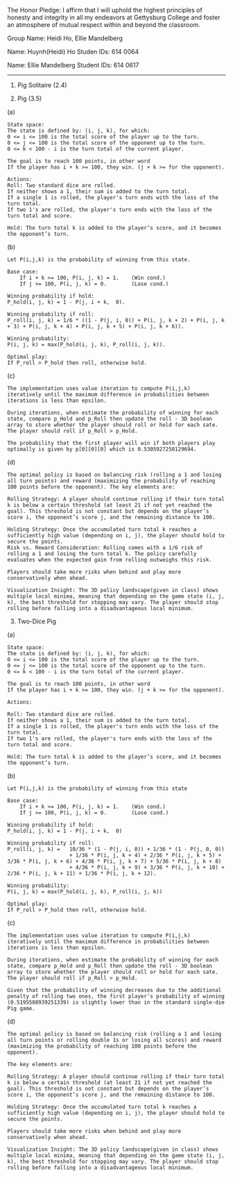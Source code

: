 The Honor Pledge: I affirm that I will uphold the highest principles of honesty and integrity in all my endeavors at Gettysburg College and foster an atmosphere of mutual respect within and beyond the classroom.

Group Name: Heidi Ho, Ellie Mandelberg

Name: Huynh(Heidi) Ho
Studen IDs: 614 0064

Name: Ellie Mandelberg
Student IDs: 614 0617


---------------------
1. Pig Solitaire (2.4)


2. Pig (3.5)
   
(a)

    State space:
    The state is defined by: (i, j, k), for which: 
    0 <= i <= 100 is the total score of the player up to the turn. 
    0 <= j <= 100 is the total score of the opponent up to the turn.
    0 <= k < 100 - i is the turn total of the current player. 

    The goal is to reach 100 points, in other word
    If the player has i + k >= 100, they win. (j + k >= for the opponent).

    Actions: 
    Roll: Two standard dice are rolled.
    If neither shows a 1, their sum is added to the turn total.
    If a single 1 is rolled, the player's turn ends with the loss of the turn total.
    If two 1's are rolled, the player's turn ends with the loss of the turn total and score.

    Hold: The turn total k is added to the player’s score, and it becomes the opponent’s turn.
(b) 
    
    Let P(i,j,k) is the probability of winning from this state.

    Base case: 
        If i + k >= 100, P(i, j, k) = 1.    (Win cond.)
        If j >= 100, P(i, j, k) = 0.        (Lose cond.)

    Winning probability if hold:
    P_hold(i, j, k) = 1 - P(j, i + k,  0).

    Winning probability if roll:
    P_roll(i, j, k) = 1/6 * ((1 - P(j, i, 0)) + P(i, j, k + 2) + P(i, j, k + 3) + P(i, j, k + 4) + P(i, j, k + 5) + P(i, j, k + 6)). 

    Winning probability: 
    P(i, j, k) = max(P_hold(i, j, k), P_roll(i, j, k)).

    Optimal play:
    If P_roll > P_hold then roll, otherwise hold. 

(c) 
    
    The implementation uses value iteration to compute P(i,j,k) iteratively until the maximum difference in probabilities between iterations is less than epsilon.
    
    During iterations, when estimate the probability of winning for each state, compare p_Hold and p_Roll then update the roll - 3D boolean array to store whether the player should roll or hold for each sate. The player should roll if p_Roll > p_Hold. 
    
    The probability that the first player will win if both players play optimally is given by p[0][0][0] which is 0.5305927250129694.

(d)      
    
    The optimal policy is based on balancing risk (rolling a 1 and losing all turn points) and reward (maximizing the probability of reaching 100 points before the opponent). The key elements are:

	Rolling Strategy: A player should continue rolling if their turn total k is below a certain threshold (at least 21 if not yet reached the goal). This threshold is not constant but depends on the player’s score i, the opponent’s score j, and the remaining distance to 100.
	
    Holding Strategy: Once the accumulated turn total k reaches a sufficiently high value (depending on i, j), the player should hold to secure the points.
	Risk vs. Reward Consideration: Rolling comes with a 1/6 risk of rolling a 1 and losing the turn total k. The policy carefully evaluates when the expected gain from rolling outweighs this risk.
	
    Players should take more risks when behind and play more conservatively when ahead.

    Visualization Insight: The 3D policy landscape(given in class) shows multiple local minima, meaning that depending on the game state (i, j, k), the best threshold for stopping may vary. The player should stop rolling before falling into a disadvantageous local minimum.


3. Two-Dice Pig

(a)
    
    State space: 
    The state is defined by: (i, j, k), for which: 
    0 <= i <= 100 is the total score of the player up to the turn. 
    0 <= j <= 100 is the total score of the opponent up to the turn.
    0 <= k < 100 - i is the turn total of the current player. 

    The goal is to reach 100 points, in other word
    If the player has i + k >= 100, they win. (j + k >= for the opponent).

    Actions:
        
    Roll: Two standard dice are rolled.
    If neither shows a 1, their sum is added to the turn total.
    If a single 1 is rolled, the player's turn ends with the loss of the turn total.
    If two 1's are rolled, the player's turn ends with the loss of the turn total and score.

    Hold: The turn total k is added to the player’s score, and it becomes the opponent’s turn.
(b)
    
    Let P(i,j,k) is the probability of winning from this state

    Base case: 
        If i + k >= 100, P(i, j, k) = 1.    (Win cond.)
        If j >= 100, P(i, j, k) = 0.        (Lose cond.)

    Winning probability if hold:
    P_hold(i, j, k) = 1 - P(j, i + k,  0)

    Winning probability if roll:
    P_roll(i, j, k) =   10/36 * (1 - P(j, i, 0)) + 1/36 * (1 - P(j, 0, 0))   
                        + 1/36 * P(i, j, k + 4) + 2/36 * P(i, j, k + 5) + 3/36 * P(i, j, k + 6) + 4/36 * P(i, j, k + 7) + 5/36 * P(i, j, k + 8)
                        + 4/36 * P(i, j, k + 9) + 3/36 * P(i, j, k + 10) + 2/36 * P(i, j, k + 11) + 1/36 * P(i, j, k + 12). 

    Winning probability: 
    P(i, j, k) = max(P_hold(i, j, k), P_roll(i, j, k))

    Optimal play:
    If P_roll > P_hold then roll, otherwise hold. 

(c)
    
    The implementation uses value iteration to compute P(i,j,k) iteratively until the maximum difference in probabilities between iterations is less than epsilon.
    
    During iterations, when estimate the probability of winning for each state, compare p_Hold and p_Roll then update the roll - 3D boolean array to store whether the player should roll or hold for each sate. The player should roll if p_Roll > p_Hold. 
    
    Given that the probability of winning decreases due to the additional penalty of rolling two ones, the first player’s probability of winning (0.5195588939251339) is slightly lower than in the standard single-die Pig game.

(d)
    
    The optimal policy is based on balancing risk (rolling a 1 and losing all turn points or rolling double 1s or losing all scores) and reward (maximizing the probability of reaching 100 points before the opponent). 
    
    The key elements are:

	Rolling Strategy: A player should continue rolling if their turn total k is below a certain threshold (at least 21 if not yet reached the goal). This threshold is not constant but depends on the player’s score i, the opponent’s score j, and the remaining distance to 100.
	
    Holding Strategy: Once the accumulated turn total k reaches a sufficiently high value (depending on i, j), the player should hold to secure the points.
	
    Players should take more risks when behind and play more conservatively when ahead.

    Visualization Insight: The 3D policy landscape(given in class) shows multiple local minima, meaning that depending on the game state (i, j, k), the best threshold for stopping may vary. The player should stop rolling before falling into a disadvantageous local minimum.
